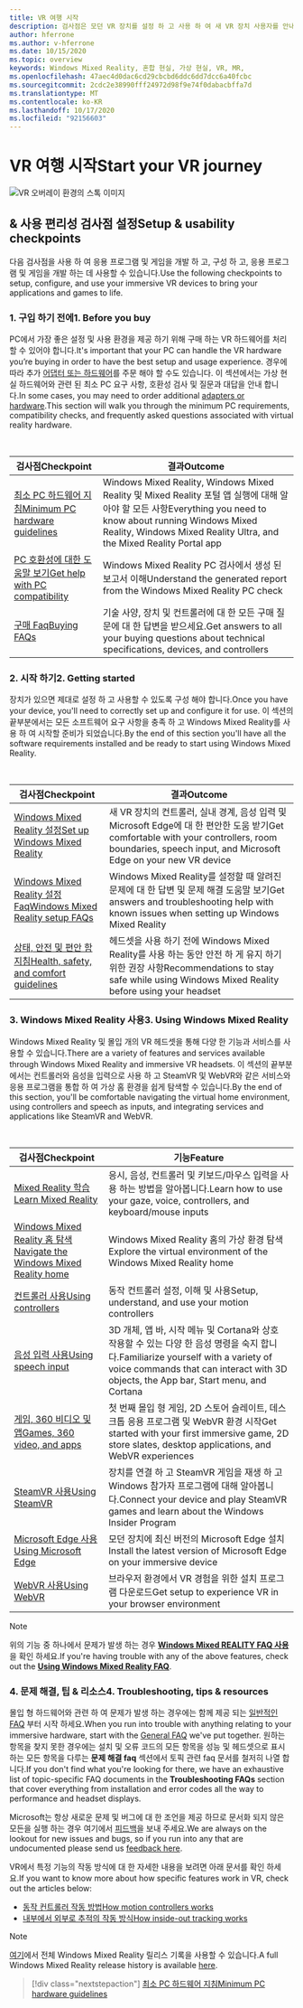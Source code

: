 ```yaml
---
title: VR 여행 시작
description: 검사점은 모던 VR 장치를 설정 하 고 사용 하 여 새 VR 장치 사용자를 안내 합니다.
author: hferrone
ms.author: v-hferrone
ms.date: 10/15/2020
ms.topic: overview
keywords: Windows Mixed Reality, 혼합 현실, 가상 현실, VR, MR,
ms.openlocfilehash: 47aec4d0dac6cd29cbcbd6ddc6dd7dcc6a40fcbc
ms.sourcegitcommit: 2cdc2e38990fff24972d98f9e74f0dabacbffa7d
ms.translationtype: MT
ms.contentlocale: ko-KR
ms.lasthandoff: 10/17/2020
ms.locfileid: "92156603"
---
```

# <a name="start-your-vr-journey"></a><span data-ttu-id="275a1-104">VR 여행 시작</span><span class="sxs-lookup"><span data-stu-id="275a1-104">Start your VR journey</span></span>

![VR 오버레이 환경의 스톡 이미지](images/mr-win32-slates-pinspanel.png)

## <a name="setup--usability-checkpoints"></a><span data-ttu-id="275a1-106">& 사용 편리성 검사점 설정</span><span class="sxs-lookup"><span data-stu-id="275a1-106">Setup & usability checkpoints</span></span>

<span data-ttu-id="275a1-107">다음 검사점을 사용 하 여 응용 프로그램 및 게임을 개발 하 고, 구성 하 고, 응용 프로그램 및 게임을 개발 하는 데 사용할 수 있습니다.</span><span class="sxs-lookup"><span data-stu-id="275a1-107">Use the following checkpoints to setup, configure, and use your immersive VR devices to bring your applications and games to life.</span></span>

### <a name="1-before-you-buy"></a><span data-ttu-id="275a1-108">1. 구입 하기 전에</span><span class="sxs-lookup"><span data-stu-id="275a1-108">1. Before you buy</span></span>
<span data-ttu-id="275a1-109">PC에서 가장 좋은 설정 및 사용 환경을 제공 하기 위해 구매 하는 VR 하드웨어를 처리할 수 있어야 합니다.</span><span class="sxs-lookup"><span data-stu-id="275a1-109">It's important that your PC can handle the VR hardware you’re buying in order to have the best setup and usage experience.</span></span> <span data-ttu-id="275a1-110">경우에 따라 추가 [어댑터 또는 하드웨어](recommended-adapters-for-windows-mixed-reality-capable-pcs.md)를 주문 해야 할 수도 있습니다. 이 섹션에서는 가상 현실 하드웨어와 관련 된 최소 PC 요구 사항, 호환성 검사 및 질문과 대답을 안내 합니다.</span><span class="sxs-lookup"><span data-stu-id="275a1-110">In some cases, you may need to order additional [adapters or hardware](recommended-adapters-for-windows-mixed-reality-capable-pcs.md).This section will walk you through the minimum PC requirements, compatibility checks, and frequently asked questions associated with virtual reality hardware.</span></span>

<br>

|  <span data-ttu-id="275a1-111">검사점</span><span class="sxs-lookup"><span data-stu-id="275a1-111">Checkpoint</span></span>  |  <span data-ttu-id="275a1-112">결과</span><span class="sxs-lookup"><span data-stu-id="275a1-112">Outcome</span></span>  |
| --- | --- |
| [<span data-ttu-id="275a1-113">최소 PC 하드웨어 지침</span><span class="sxs-lookup"><span data-stu-id="275a1-113">Minimum PC hardware guidelines</span></span>](windows-mixed-reality-minimum-pc-hardware-compatibility-guidelines.md) | <span data-ttu-id="275a1-114">Windows Mixed Reality, Windows Mixed Reality 및 Mixed Reality 포털 앱 실행에 대해 알아야 할 모든 사항</span><span class="sxs-lookup"><span data-stu-id="275a1-114">Everything you need to know about running Windows Mixed Reality, Windows Mixed Reality Ultra, and the Mixed Reality Portal app</span></span> |
| [<span data-ttu-id="275a1-115">PC 호환성에 대한 도움말 보기</span><span class="sxs-lookup"><span data-stu-id="275a1-115">Get help with PC compatibility</span></span>](get-help-with-pc-compatibility.md) | <span data-ttu-id="275a1-116">Windows Mixed Reality PC 검사에서 생성 된 보고서 이해</span><span class="sxs-lookup"><span data-stu-id="275a1-116">Understand the generated report from the Windows Mixed Reality PC check</span></span> |
| [<span data-ttu-id="275a1-117">구매 Faq</span><span class="sxs-lookup"><span data-stu-id="275a1-117">Buying FAQs</span></span>](before-you-buy-faqs.md) | <span data-ttu-id="275a1-118">기술 사양, 장치 및 컨트롤러에 대 한 모든 구매 질문에 대 한 답변을 받으세요.</span><span class="sxs-lookup"><span data-stu-id="275a1-118">Get answers to all your buying questions about technical specifications, devices, and controllers</span></span> |

### <a name="2-getting-started"></a><span data-ttu-id="275a1-119">2. 시작 하기</span><span class="sxs-lookup"><span data-stu-id="275a1-119">2. Getting started</span></span>
<span data-ttu-id="275a1-120">장치가 있으면 제대로 설정 하 고 사용할 수 있도록 구성 해야 합니다.</span><span class="sxs-lookup"><span data-stu-id="275a1-120">Once you have your device, you'll need to correctly set up and configure it for use.</span></span> <span data-ttu-id="275a1-121">이 섹션의 끝부분에서는 모든 소프트웨어 요구 사항을 충족 하 고 Windows Mixed Reality를 사용 하 여 시작할 준비가 되었습니다.</span><span class="sxs-lookup"><span data-stu-id="275a1-121">By the end of this section you'll have all the software requirements installed and be ready to start using Windows Mixed Reality.</span></span>

<br>

|  <span data-ttu-id="275a1-122">검사점</span><span class="sxs-lookup"><span data-stu-id="275a1-122">Checkpoint</span></span>  |  <span data-ttu-id="275a1-123">결과</span><span class="sxs-lookup"><span data-stu-id="275a1-123">Outcome</span></span>  |
| --- | --- |
| [<span data-ttu-id="275a1-124">Windows Mixed Reality 설정</span><span class="sxs-lookup"><span data-stu-id="275a1-124">Set up Windows Mixed Reality</span></span>](windows-mixed-reality-minimum-pc-hardware-compatibility-guidelines.md) | <span data-ttu-id="275a1-125">새 VR 장치의 컨트롤러, 실내 경계, 음성 입력 및 Microsoft Edge에 대 한 편안한 도움 받기</span><span class="sxs-lookup"><span data-stu-id="275a1-125">Get comfortable with your controllers, room boundaries, speech input, and Microsoft Edge on your new VR device</span></span> |
| [<span data-ttu-id="275a1-126">Windows Mixed Reality 설정 Faq</span><span class="sxs-lookup"><span data-stu-id="275a1-126">Windows Mixed Reality setup FAQs</span></span>](wmr-setup-faq.md) | <span data-ttu-id="275a1-127">Windows Mixed Reality를 설정할 때 알려진 문제에 대 한 답변 및 문제 해결 도움말 보기</span><span class="sxs-lookup"><span data-stu-id="275a1-127">Get answers and troubleshooting help with known issues when setting up Windows Mixed Reality</span></span> |
| [<span data-ttu-id="275a1-128">상태, 안전 및 편안 함 지침</span><span class="sxs-lookup"><span data-stu-id="275a1-128">Health, safety, and comfort guidelines</span></span>](wmr-health-safety-comfort.md) | <span data-ttu-id="275a1-129">헤드셋을 사용 하기 전에 Windows Mixed Reality를 사용 하는 동안 안전 하 게 유지 하기 위한 권장 사항</span><span class="sxs-lookup"><span data-stu-id="275a1-129">Recommendations to stay safe while using Windows Mixed Reality before using your headset</span></span>  |

### <a name="3-using-windows-mixed-reality"></a><span data-ttu-id="275a1-130">3. Windows Mixed Reality 사용</span><span class="sxs-lookup"><span data-stu-id="275a1-130">3. Using Windows Mixed Reality</span></span>
<span data-ttu-id="275a1-131">Windows Mixed Reality 및 몰입 개의 VR 헤드셋을 통해 다양 한 기능과 서비스를 사용할 수 있습니다.</span><span class="sxs-lookup"><span data-stu-id="275a1-131">There are a variety of features and services available through Windows Mixed Reality and immersive VR headsets.</span></span> <span data-ttu-id="275a1-132">이 섹션의 끝부분에서는 컨트롤러와 음성을 입력으로 사용 하 고 SteamVR 및 WebVR와 같은 서비스와 응용 프로그램을 통합 하 여 가상 홈 환경을 쉽게 탐색할 수 있습니다.</span><span class="sxs-lookup"><span data-stu-id="275a1-132">By the end of this section, you'll be comfortable navigating the virtual home environment, using controllers and speech as inputs, and integrating services and applications like SteamVR and WebVR.</span></span>

<br>

|  <span data-ttu-id="275a1-133">검사점</span><span class="sxs-lookup"><span data-stu-id="275a1-133">Checkpoint</span></span>  |  <span data-ttu-id="275a1-134">기능</span><span class="sxs-lookup"><span data-stu-id="275a1-134">Feature</span></span>  |
| --- | --- |
| [<span data-ttu-id="275a1-135">Mixed Reality 학습</span><span class="sxs-lookup"><span data-stu-id="275a1-135">Learn Mixed Reality</span></span>](learn-mixed-reality.md) | <span data-ttu-id="275a1-136">응시, 음성, 컨트롤러 및 키보드/마우스 입력을 사용 하는 방법을 알아봅니다.</span><span class="sxs-lookup"><span data-stu-id="275a1-136">Learn how to use your gaze, voice, controllers, and keyboard/mouse inputs</span></span> |
| [<span data-ttu-id="275a1-137">Windows Mixed Reality 홈 탐색</span><span class="sxs-lookup"><span data-stu-id="275a1-137">Navigate the Windows Mixed Reality home</span></span>](your-mixed-reality-home.md) | <span data-ttu-id="275a1-138">Windows Mixed Reality 홈의 가상 환경 탐색</span><span class="sxs-lookup"><span data-stu-id="275a1-138">Explore the virtual environment of the Windows Mixed Reality home</span></span>  |
| [<span data-ttu-id="275a1-139">컨트롤러 사용</span><span class="sxs-lookup"><span data-stu-id="275a1-139">Using controllers</span></span>](controllers-in-wmr.md) | <span data-ttu-id="275a1-140">동작 컨트롤러 설정, 이해 및 사용</span><span class="sxs-lookup"><span data-stu-id="275a1-140">Setup, understand, and use your motion controllers</span></span> |
| [<span data-ttu-id="275a1-141">음성 입력 사용</span><span class="sxs-lookup"><span data-stu-id="275a1-141">Using speech input</span></span>](using-speech-in-wmr.md) | <span data-ttu-id="275a1-142">3D 개체, 앱 바, 시작 메뉴 및 Cortana와 상호 작용할 수 있는 다양 한 음성 명령을 숙지 합니다.</span><span class="sxs-lookup"><span data-stu-id="275a1-142">Familiarize yourself with a variety of voice commands that can interact with 3D objects, the App bar, Start menu, and Cortana</span></span> |
| [<span data-ttu-id="275a1-143">게임, 360 비디오 및 앱</span><span class="sxs-lookup"><span data-stu-id="275a1-143">Games, 360 video, and apps</span></span>](using-games-and-apps-in-windows-mixed-reality.md) | <span data-ttu-id="275a1-144">첫 번째 몰입 형 게임, 2D 스토어 슬레이트, 데스크톱 응용 프로그램 및 WebVR 환경 시작</span><span class="sxs-lookup"><span data-stu-id="275a1-144">Get started with your first immersive game, 2D store slates, desktop applications, and WebVR experiences</span></span> |
| [<span data-ttu-id="275a1-145">SteamVR 사용</span><span class="sxs-lookup"><span data-stu-id="275a1-145">Using SteamVR</span></span>](using-steamvr-with-windows-mixed-reality.md) | <span data-ttu-id="275a1-146">장치를 연결 하 고 SteamVR 게임을 재생 하 고 Windows 참가자 프로그램에 대해 알아봅니다.</span><span class="sxs-lookup"><span data-stu-id="275a1-146">Connect your device and play SteamVR games and learn about the Windows Insider Program</span></span> |
| [<span data-ttu-id="275a1-147">Microsoft Edge 사용</span><span class="sxs-lookup"><span data-stu-id="275a1-147">Using Microsoft Edge</span></span>](using-microsoft-edge.md) | <span data-ttu-id="275a1-148">모던 장치에 최신 버전의 Microsoft Edge 설치</span><span class="sxs-lookup"><span data-stu-id="275a1-148">Install the latest version of Microsoft Edge on your immersive device</span></span> |
| [<span data-ttu-id="275a1-149">WebVR 사용</span><span class="sxs-lookup"><span data-stu-id="275a1-149">Using WebVR</span></span>](webvr.md) | <span data-ttu-id="275a1-150">브라우저 환경에서 VR 경험을 위한 설치 프로그램 다운로드</span><span class="sxs-lookup"><span data-stu-id="275a1-150">Get setup to experience VR in your browser environment</span></span> |

> [!NOTE]
> <span data-ttu-id="275a1-151">위의 기능 중 하나에서 문제가 발생 하는 경우 **[Windows Mixed REALITY FAQ 사용](using-wmr-faq.md)** 을 확인 하세요.</span><span class="sxs-lookup"><span data-stu-id="275a1-151">If you're having trouble with any of the above features, check out the **[Using Windows Mixed Reality FAQ](using-wmr-faq.md)**.</span></span>

### <a name="4-troubleshooting-tips--resources"></a><span data-ttu-id="275a1-152">4. 문제 해결, 팁 & 리소스</span><span class="sxs-lookup"><span data-stu-id="275a1-152">4. Troubleshooting, tips & resources</span></span>
<span data-ttu-id="275a1-153">몰입 형 하드웨어와 관련 하 여 문제가 발생 하는 경우에는 함께 제공 되는 [일반적인 FAQ](troubleshooting-windows-mixed-reality.md) 부터 시작 하세요.</span><span class="sxs-lookup"><span data-stu-id="275a1-153">When you run into trouble with anything relating to your immersive hardware, start with the [General FAQ](troubleshooting-windows-mixed-reality.md) we've put together.</span></span> <span data-ttu-id="275a1-154">원하는 항목을 찾지 못한 경우에는 설치 및 오류 코드의 모든 항목을 성능 및 헤드셋으로 표시 하는 모든 항목을 다루는 **문제 해결 faq** 섹션에서 토픽 관련 faq 문서를 철저히 나열 합니다.</span><span class="sxs-lookup"><span data-stu-id="275a1-154">If you don't find what you're looking for there, we have an exhaustive list of topic-specific FAQ documents in the **Troubleshooting FAQs** section that cover everything from installation and error codes all the way to performance and headset displays.</span></span> 

<span data-ttu-id="275a1-155">Microsoft는 항상 새로운 문제 및 버그에 대 한 조언을 제공 하므로 문서화 되지 않은 모든을 실행 하는 경우 여기에서 [피드백](filing-feedback.md)을 보내 주세요.</span><span class="sxs-lookup"><span data-stu-id="275a1-155">We are always on the lookout for new issues and bugs, so if you run into any that are undocumented please send us [feedback here](filing-feedback.md).</span></span>

<span data-ttu-id="275a1-156">VR에서 특정 기능의 작동 방식에 대 한 자세한 내용을 보려면 아래 문서를 확인 하세요.</span><span class="sxs-lookup"><span data-stu-id="275a1-156">If you want to know more about how specific features work in VR, check out the articles below:</span></span>
* [<span data-ttu-id="275a1-157">동작 컨트롤러 작동 방법</span><span class="sxs-lookup"><span data-stu-id="275a1-157">How motion controllers works</span></span>](motion-controllers.md)
* [<span data-ttu-id="275a1-158">내부에서 외부로 추적의 작동 방식</span><span class="sxs-lookup"><span data-stu-id="275a1-158">How inside-out tracking works</span></span>](tracking-system.md)

> [!NOTE]
> <span data-ttu-id="275a1-159">[여기](mixed-reality-software.md)에서 전체 Windows Mixed Reality 릴리스 기록을 사용할 수 있습니다.</span><span class="sxs-lookup"><span data-stu-id="275a1-159">A full Windows Mixed Reality release history is available [here](mixed-reality-software.md).</span></span>

> [!div class="nextstepaction"]
> [<span data-ttu-id="275a1-160">최소 PC 하드웨어 지침</span><span class="sxs-lookup"><span data-stu-id="275a1-160">Minimum PC hardware guidelines</span></span>](windows-mixed-reality-minimum-pc-hardware-compatibility-guidelines.md)

<br>